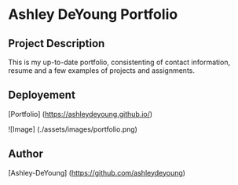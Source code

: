 # Ashley DeYoung Portfolio

## Project Description

This is my up-to-date portfolio, consistenting of contact information, resume and a few examples of projects and assignments.

## Deployement

[Portfolio] (https://ashleydeyoung.github.io/)

![Image] (./assets/images/portfolio.png)

## Author

[Ashley-DeYoung] (https://github.com/ashleydeyoung)